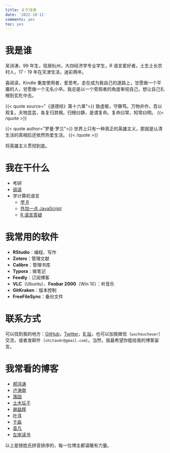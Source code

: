 ```yaml
---
title: 关于诗涛
date: '2022-10-11'
comments: yes
toc: yes
---
```


# 我是谁

吴诗涛，99 年生，现居杭州，大四经济学专业学生，R 语言爱好者。土生土长农村人，17 - 19 年在天津生活，迷彩两年。

喜阅读，Kindle 重度使用者，爱思考。走在成为我自己的道路上，甘愿做一个平庸的人，甘愿做一个无名小卒。我总是以一个旁观者的角度审视自己，想让自己扎根到玄牝中去。

{{< quote source="《道德经》第十六章">}}
致虚极，守静笃。万物并作，吾以观复。夫物芸芸，各复归其根。归根曰静，是谓复命。复命曰常，知常曰明。
{{< /quote >}}

{{< quote author="罗曼·罗兰">}}
世界上只有一种真正的英雄主义，那就是认清生活的真相后还依然热爱生活。
{{< /quote >}}

将英雄主义贯彻到底。

# 我在干什么

- 考研
- [阅读](../tags/读后感/)
- 学计算机语言
  - [学 R](https://shitao.quarto.pub/learn-r/)
  - [外加一点 JavaScript](https://shitao5.github.io/js4r/)
  - [R 语言答疑](https://shitao5.github.io/answeR/)

# 我常用的软件

- **RStudio**：编程、写作
- **Zotero**：管理文献
- **Calibre**：管理书库
- **Typora**：做笔记
- **Feedly**：订阅博客
- **VLC**（Ubuntu）、**Foobar 2000**（Win 10）：听音乐
- **GitKraken**：版本控制
- **FreeFileSync**：备份文件

# 联系方式

可以找到我的地方：[GitHub](https://github.com/Shitao5)，[Twitter](https://twitter.com/wushitao3)，[B 站](https://space.bilibili.com/646580379?spm_id_from=333.1007.0.0)，也可以加我微信（`wuchouchouer`）交流，或者发邮件（`shitao4r@gmail.com`）。当然，我最希望你能给我的博客留言。

# 我常看的博客

- [郝鸿涛](https://hongtaoh.com/)
- [卢涛南](https://lutaonan.com/)
- [落园](http://www.loyhome.com/)
- [土木坛子](https://tumutanzi.com/)
- [谢益辉](https://yihui.org/)
- [叶寻](https://cyrusyip.org/zh-cn/)
- [于淼](https://yufree.cn/cn/)
- [袁凡](https://yuanfan.rbind.io/)
- [左岸读书](http://www.zreading.cn/)

以上是按姓氏拼音排序的，每一位博主都温暖有力量。
